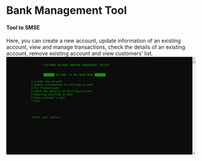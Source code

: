 # Bank Management Tool
#### Tool to SMSE
Here, you can create a new account, update information of an existing account, view and manage transactions, check the details of an existing account, remove existing account and view customers’ list.
![alt text](https://github.com/sagarbhure/BankManagementTool/blob/master/BankTool.PNG)
